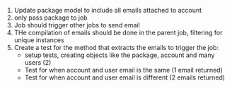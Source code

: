 1. Update package model to include all emails attached to account
2. only pass package to job
3. Job should trigger other jobs to send email 
4. THe compilation of emails should be done in the parent job, filtering for unique instances
5. Create a test for the method that extracts the emails to trigger the job:
   - setup tests, creating objects like the package, account and many users (2)
   - Test for when account and user email is the same (1 email returned)
   - Test for when account and user email is different (2 emails returned)